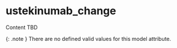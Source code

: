 # ustekinumab_change
Content TBD


{: .note }
There are no defined valid values for this model attribute.

